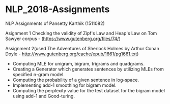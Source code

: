 # NLP_2018-Assignments
NLP Assignments of Pansetty Karthik (1511082)

Asignment 1 Checking the validity of Zipf's Law and Heap's Law on Tom Sawyer corpus - (https://www.gutenberg.org/files/74/)

Assignment 2(used The Adventures of Sherlock Holmes by Arthur Conan Doyle - http://www.gutenberg.org/cache/epub/1661/pg1661.txt)

- Computing MLE for unigram, bigram, trigrams and quadgrams.
- Creating a Generator which generates sentences by utilizing MLEs from specified n-gram model.
- Computing the probability of a given sentence in log-space.
- Implementing add-1 smoothing for bigram model.
- Computing the perplexity value for the test dataset for the bigram model using add-1 and Good-turing.
